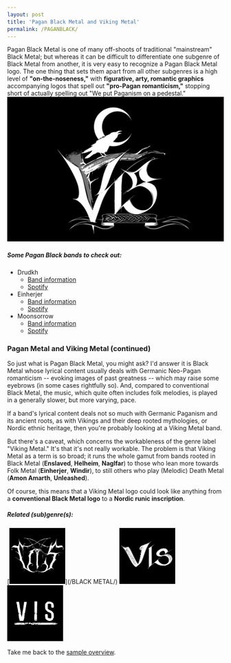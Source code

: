 ```yaml
---
layout: post
title: 'Pagan Black Metal and Viking Metal'
permalink: /PAGANBLACK/
---
```


Pagan Black Metal is one of many off-shoots of traditional "mainstream" Black Metal; but whereas it can be difficult to differentiate one subgenre of Black Metal from another, it is very easy to recognize a Pagan Black Metal logo. The one thing that sets them apart from all other subgenres is a high level of **"on-the-noseness,"** with **figurative, arty, romantic graphics** accompanying logos that spell out **"pro-Pagan romanticism,"** stopping short of actually spelling out "We put Paganism on a pedestal."
![Pagan Black Metal](..\assets\img\projects\proj-8\pagan.jpg)

##### Some Pagan Black bands to check out:

<ul>
<li>Drudkh
<ul>
<li><a href="https://www.metal-archives.com/bands/Drudkh/9344" target="_blank" rel="noopener"><span>Band information</span></a></li>
<li><a href="https://open.spotify.com/track/7dD7rB9gWVLUioEO1ni9rI?si=c930532dc62345d7" target="_blank" rel="noopener"><span>Spotify</span></a></li>
</ul>
</li>

<li>Einherjer
<ul>
<li><a href="https://www.metal-archives.com/bands/Einherjer/307" target="_blank" rel="noopener"><span>Band information</span></a></li>
<li><a href="https://open.spotify.com/track/0K3WWULKUk2erCWQTeWTLS?si=e5bcb6a5d9a6437d" target="_blank" rel="noopener"><span>Spotify</span></a></li>
</ul>
</li>

<li>Moonsorrow
<ul>
<li><a href="https://www.metal-archives.com/bands/moonsorrow/89" target="_blank" rel="noopener"><span>Band information</span></a></li>
<li><a href="https://open.spotify.com/track/2lL0Z7Ko5vfW6pVtKRgfu9?si=2179f17dbcac48b9" target="_blank" rel="noopener"><span>Spotify</span></a></li>
</ul>
</li>
</ul>

<!--
<li>Falkenbach
<ul>
<li><a href="https://www.metal-archives.com/bands/Falkenbach/1071" target="_blank" rel="noopener"><span>Band information</span></a></li>
<li><a href="https://open.spotify.com/track/1Gb2d44DlK666SIyPzE4lt?si=a68e0d9d8b4e4bd8" target="_blank" rel="noopener"><span>Spotify</span></a></li>
</ul>
</li>
</ul>
-->

### Pagan Metal and Viking Metal (continued)

So just what is Pagan Black Metal, you might ask? I'd answer it is Black Metal whose lyrical content usually deals with Germanic Neo-Pagan romanticism -- evoking images of past greatness -- which may raise some eyebrows (in some cases rightfully so). And, compared to conventional Black Metal, the music, which quite often includes folk melodies, is played in a generally slower, but more varying, pace.

If a band's lyrical content deals not so much with Germanic Paganism and its ancient roots, as with Vikings and their deep rooted mythologies, or Nordic ethnic heritage, then you're probably looking at a Viking Metal band. 

But there's a caveat, which concerns the workableness of the genre label "Viking Metal." It's that it's not really workable. The problem is that Viking Metal as a term is so broad; it runs the whole gamut from bands rooted in Black Metal (**Enslaved**, **Helheim**, **Naglfar**) to those who lean more towards Folk Metal (**Einherjer**, **Windir**), to still others who play (Melodic) Death Metal (**Amon Amarth**, **Unleashed**). 

Of course, this means that a Viking Metal logo could look like anything from a **conventional Black Metal logo** to a **Nordic runic inscription**. 

##### Related (sub)genre(s):
[<img src="..\assets\img\projects\proj-9\black3.jpg" alt="Black Metal" width=130 >](/BLACK METAL/)
[<img src="..\assets\img\projects\proj-9\folk1.jpg" alt="Folk Metal" width=130 >](/FOLKMETAL/)
[<img src="..\assets\img\projects\proj-9\melodic.jpg" alt="Folk Metal" width=130 >](/MELODICDEATH/)

Take me back to the [sample overview](../projects/proj-8).

